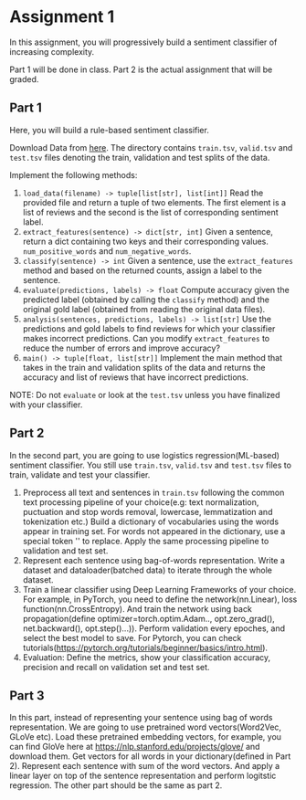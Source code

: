 # Assignment 1

In this assignment, you will progressively build a sentiment classifier of increasing complexity.

Part 1 will be done in class. Part 2 is the actual assignment that will be graded. 


## Part 1

Here, you will build a rule-based sentiment classifier. 

Download Data from [here](./data/SST-2). The directory contains `train.tsv`,  `valid.tsv` and `test.tsv` files denoting the train, validation and test splits of the data.

Implement the following methods:

1. `load_data(filename) -> tuple[list[str], list[int]]`
Read the provided file and return a tuple of two elements. The first element is a list of reviews and the second is the list of corresponding sentiment label.
2. `extract_features(sentence) -> dict[str, int]`
Given a sentence, return a dict containing two keys and their corresponding values. `num_positive_words` and `num_negative_words`. 
3. `classify(sentence) -> int`
Given a sentence, use the `extract_features` method and based on the returned counts, assign a label to the sentence.
4. `evaluate(predictions, labels) -> float`
Compute accuracy given the predicted label (obtained by calling the `classify` method) and the original gold label (obtained from reading the original data files). 
5. `analysis(sentences, predictions, labels) -> list[str]`
Use the predictions and gold labels to find reviews for which your classifier makes incorrect predictions. Can you modify `extract_features` to reduce the number of errors and improve accuracy?
6. `main() -> tuple[float, list[str]]`
Implement the main method that takes in the train and validation splits of the data and returns the accuracy and list of reviews that have incorrect predictions. 

NOTE: Do not `evaluate` or look at the `test.tsv` unless you have finalized with your classifier. 

## Part 2
In the second part, you are going to use logistics regression(ML-based) sentiment classifier.
You still use `train.tsv`, `valid.tsv` and  `test.tsv` files to train, validate and test your classifier.

1. Preprocess all text and sentences in `train.tsv` following the common text processing pipeline of your choice(e.g: text normalization, puctuation and stop words removal, lowercase,  lemmatization and tokenization etc.) Build a dictionary of vocabularies using the words appear in training set. For words not appeared in the dictionary, use a special token '<unk>' to replace. Apply the same processing pipeline to validation and test set. 
2. Represent each sentence using bag-of-words representation. Write a dataset and dataloader(batched data) to iterate through the whole dataset.
3. Train a linear classifier using Deep Learning Frameworks of your choice. For example, in PyTorch, you need to  define the network(nn.Linear), loss function(nn.CrossEntropy). And train the network using back propagation(define optimizer=torch.optim.Adam.., opt.zero_grad(), net.backward(), opt.step()...)). Perform validation every epoches, and select the best model to save. For Pytorch, you can check tutorials(https://pytorch.org/tutorials/beginner/basics/intro.html).
4. Evaluation: Define the metrics, show your classification accuracy, precision and recall on validation set and test set.

  
## Part 3
In this part, instead of representing your sentence using bag of words representation. We are going to use pretrained word vectors(Word2Vec, GLoVe etc). Load these pretrained embedding vectors, for example, you can find GloVe here at https://nlp.stanford.edu/projects/glove/ and download them. Get vectors for all words in your dictionary(defined in Part 2). Represent each sentence with sum of the word vectors. And apply a linear layer on top of the sentence representation and perform logitstic regression. The other part should be the same as part 2.
  
  
